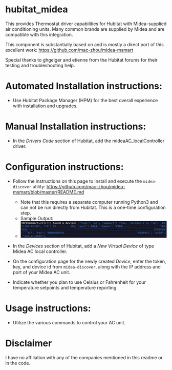 # hubitat_midea

This provides Thermostat driver capabilities for Hubitat with Midea-supplied air conditioning units.  Many common brands are supplied by Midea and are compatible with this integration.

This component is substantially based on and is mostly a direct port of this excellent work: https://github.com/mac-zhou/midea-msmart

Special thanks to ghgeiger and etienne from the Hubitat forums for their testing and troubleshooting help.

# Automated Installation instructions:
* Use Hubitat Package Manager (HPM) for the best overall experience with installation and upgrades.

# Manual Installation instructions:
* In the *Drivers Code* section of Hubitat, add the mideaAC_localController driver.

# Configuration instructions:
* Follow the instructions on this page to install and execute the `midea-discover` utility: https://github.com/mac-zhou/midea-msmart/blob/master/README.md
    * Note that this requires a separate computer running Python3 and can not be run directly from Hubitat.  This is a one-time configuration step.
    * Sample Output:
    * ![Alt text](docs/sampleOutput.png?raw=true "midea-discover output")

* In the *Devices* section of Hubitat, add a *New Virtual Device* of type Midea AC local controller.
* On the configuration page for the newly created *Device*, enter the token, key, and device id from `midea-discover`, along with the IP address and port of your Midea AC unit.
* Indicate whether you plan to use Celsius or Fahrenheit for your temperature setpoints and temperature reporting.  


# Usage instructions:

* Utilize the various commands to control your AC unit.

# Disclaimer

I have no affiliation with any of the companies mentioned in this readme or in the code.
